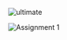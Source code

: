 ![ultimate](https://user-images.githubusercontent.com/53031435/197120545-a3cfae5c-26be-4f2b-aafd-2321ddcf286d.png)

![Assignment 1](https://user-images.githubusercontent.com/53031435/196893870-52fcc11e-9ee9-4abe-9ad2-9f2c12aa259b.jpg)
